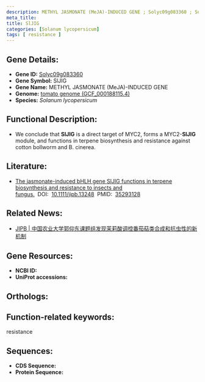 ```yaml
---
description: METHYL JASMONATE (MeJA)-INDUCED GENE ; Solyc09g083360 ; Solanum lycopersicum
meta_title:
title: SlJIG
categories: [Solanum lycopersicum]
tags: [ resistance ]
---
```


## Gene Details:
- **Gene ID:**	[Solyc09g083360]()
- **Gene Symbol:** SlJIG
- **Gene Name:** METHYL JASMONATE (MeJA)-INDUCED GENE
- **Genome:** [tomato genome (GCF_000188115.4)]()
- **Species:** *Solanum lycopersicum*

## Functional Description:
   - We conclude that **SlJIG** is a direct target of MYC2, forms a MYC2-**SlJIG** module, and functions in terpene biosynthesis and resistance against cotton bollworm and B. cinerea.

## Literature:
   - [The jasmonate-induced bHLH gene SlJIG functions in terpene biosynthesis and resistance to insects and fungus.]( https://onlinelibrary.wiley.com/doi/10.1111/jipb.13248)&nbsp;&nbsp;DOI:&nbsp;&nbsp;[10.1111/jipb.13248](https://onlinelibrary.wiley.com/doi/10.1111/jipb.13248)&nbsp;&nbsp;PMID:&nbsp;&nbsp;[35293128](https://pubmed.ncbi.nlm.nih.gov/35293128/)

## Related News:
   - [JIPB | 中国农业大学郭仰东课题组发现茉莉酸调控番茄萜类合成和抗虫性的新机制](https://mp.weixin.qq.com/s?__biz=Mzg3MDEwNDEyMg==&mid=2247526831&idx=4&sn=89953b2ae1b5db9da0ad908a9168705f&chksm=ce90c4faf9e74dec1c3e559b724d06e87c8f2d84e1acaf1d963075f02462322316283951297a&scene=27#wechat_redirect)

## Gene Resources:
- **NCBI ID:** [](https://www.ncbi.nlm.nih.gov/gene/?term=)
- **UniProt accessions:** [](https://www.uniprot.org/uniprotkb//entry)

## Orthologs:

## Function-related keywords:
resistance

## Sequences:
- **CDS Sequence:**
- **Protein Sequence:**
